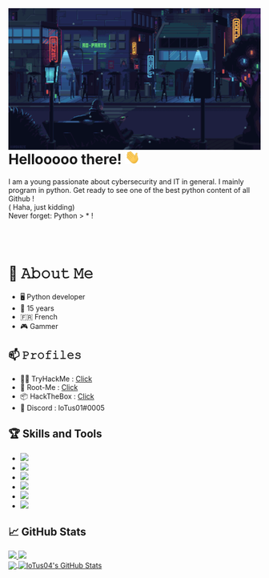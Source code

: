 
<img align='right' src="https://github.com/loTus04/loTus04/blob/main/img/Webp.net-resizeimage.gif">

# Hellooooo there! <img src="https://github.com/loTus04/loTus04/blob/main/img/wave.gif" width="30px">
I am a young passionate about cybersecurity and IT in general. I mainly program in python. Get ready to see one of the best python content of all Github ! </br>( Haha, just kidding)
</br>
Never forget: Python > * !
</br>
</br>
</br>
</br>

# :book: 𝙰𝚋𝚘𝚞𝚝 𝙼𝚎
- 🖥 Python developer
- 💼 15 years
- 🇫🇷 French
- 🎮 Gammer

## 📫 𝙿𝚛𝚘𝚏𝚒𝚕𝚎𝚜
- 👨‍💻 TryHackMe : [Click](https://tryhackme.com/p/loTus)
- 🧠 Root-Me : [Click](https://www.root-me.org/loTus01)
- 📦 HackTheBox : [Click](https://app.hackthebox.eu/profile/393384)
- 💬 Discord : loTus01#0005

## 🏆 Skills and Tools
- ![](https://img.shields.io/badge/DEV-Python-informational?style=flat&logo=Python&logoColor=white&color=2bbc8a)
- ![](https://img.shields.io/badge/DEV-Batch-informational?style=flat&logo=GNU-Bash&logoColor=white&color=2bbc8a)
- ![](https://img.shields.io/badge/DEV-PHP-informational?style=flat&logo=PHP&logoColor=white&color=2bbc8a)
- ![](https://img.shields.io/badge/OS-Windows-informational?style=flat&logo=Windows&logoColor=white&color=FF0000)
- ![](https://img.shields.io/badge/OS-Android-informational?style=flat&logo=Android&logoColor=white&color=FF0000)
- ![](https://img.shields.io/badge/OS-Parrot-informational?style=flat&logo=linux&logoColor=white&color=FF0000)

## &#x1f4c8; GitHub Stats

<a href="https://github.com/xiaotox-devfr?tab=followers">
  <img src="https://img.shields.io/github/followers/loTus04">
</a>

<a href="https://github.com/loTus04">
   <img src="https://komarev.com/ghpvc/?username=loTus04">
</a>
</br>

<a href="https://github.com/loTus04">
  <img align="center" src="https://github-readme-stats.vercel.app/api/top-langs/?username=loTus04&title_color=ff3855&text_color=30d5c8&icon_color=ffff00&bg_color=291b29" />
</a>

<a href="https://github.com/loTus04">
  <img align="center" src="https://github-readme-stats.vercel.app/api?username=loTus04&show_icons=true&line_height=27&count_private=true&title_color=ff3855&text_color=30d5c8&icon_color=ffff00&bg_color=291b29" alt="loTus04's GitHub Stats" />
</a> 

